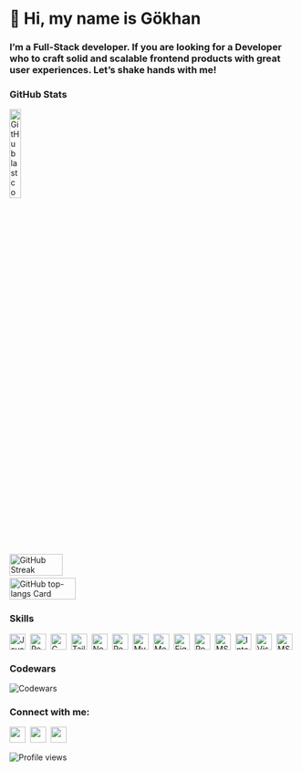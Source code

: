 <div id="toc">
  <ul align="left" style="list-style: none">
    <summary>
      <h1>
        👋 Hi, my name is Gökhan
      </h1>
    </summary>
  </ul>
</div>

**<h3 align="left">I’m a Full-Stack developer. If you are looking for a Developer who to craft solid and scalable frontend products with great user experiences. Let’s shake hands with me!</h3>**

**<h3 align="left">GitHub Stats</h3>**


  <img width="20%" src="https://img.shields.io/github/last-commit/gkhns89/mds-tracking-api?style=for-the-badge" alt="GitHub last commit" />
<div style="display: flex; flex-direction: column; gap: 4px; justify-content: center;">
  <img width="43%" src="https://streak-stats.vercel.app?user=gkhns89&theme=react" alt="GitHub Streak" />
  <img width="48%" src="https://github-readme-stats.vercel.app/api/top-langs?username=gkhns89&theme=react&hide_title=false&layout=compact&langs_count=6&hide_progress=false&card_width=400" alt="GitHub top-langs Card" />
</div>

**<h3 align="left">Skills</h3>**

<div style="display: flex; flex-wrap: wrap; gap: 4px; justify-content: left;">
<img src="https://img.shields.io/badge/JavaScript-21232A?logo=javascript&logoColor=white" height="28" alt="JavaScript" style="margin-right: 4px"> 
<img src="https://img.shields.io/badge/React-21232A?logo=react&logoColor=ffffff" height="28" alt="React" style="margin-right: 4px"> 
<img src="https://img.shields.io/badge/C_Sharp-21232A?logo=sharp&logoColor=white" height="28" alt="C Sharp" style="margin-right: 4px">
<img src="https://img.shields.io/badge/Tailwind_CSS-21232A?logo=tailwind-css&logoColor=white" height="28" alt="Tailwind CSS" style="margin-right: 4px">
<img src="https://img.shields.io/badge/Node.js-21232A?logo=node.js&logoColor=white" height="28" alt="Node.js" style="margin-right: 4px">
<img src="https://img.shields.io/badge/PostgreSQL-21232A?logo=postgresql&logoColor=white" height="28" alt="PostgreSQL" style="margin-right: 4px">
<img src="https://img.shields.io/badge/MySQL-21232A?logo=mysql&logoColor=white" height="28" alt="MySQL" style="margin-right: 4px">
<img src="https://img.shields.io/badge/MongoDB-21232A?logo=mongodb&logoColor=white" height="28" alt="MongoDB" style="margin-right: 4px">
<img src="https://img.shields.io/badge/Figma-21232A?logo=figma&logoColor=white" height="28" alt="Figma" style="margin-right: 4px">
<img src="https://img.shields.io/badge/Postman-21232A?logo=postman&logoColor=white" height="28" alt="Postman" style="margin-right: 4px">
<img src="https://img.shields.io/badge/GitHub-21232A?logo=github&logoColor=white" height="28" alt="MS SQL" style="margin-right: 4px">
<img src="https://img.shields.io/badge/IntelliJ_IDEA-21232A?logo=intellijidea&logoColor=white" height="28" alt="IntelliJ IDEA" style="margin-right: 4px">
<img src="https://img.shields.io/badge/Visual_Studio_Code-21232A?logo=visual-studio-code&logoColor=white" height="28" alt="Visual Studio Code" style="margin-right: 4px">
<img src="https://img.shields.io/badge/MS_SQL-21232A?logo=sql&logoColor=white" height="28" alt="MS SQL" style="margin-right: 4px">
  
</div>

**<h3 align="left">Codewars</h3>**

<img src="https://www.codewars.com/users/gkhns89/badges/large" alt="Codewars">

**<h3 align="left">Connect with me:</h3>**

<p align="left"><a href="https://github.com/gkhns89" target="_blank"><img src="https://img.shields.io/badge/GitHub-21232A?style=for-the-badge&logo=github&logoColor=white" height="28" style="margin-right: 4px"></a> <a href="https://www.linkedin.com/in/gokhansisman" target="_blank"><img src="https://img.shields.io/badge/LinkedIn-21232A?style=for-the-badge&logo=linkedin&logoColor=white" height="28" style="margin-right: 4px"></a> <a href="https://gokhan.codes" target="_blank"><img src="https://img.shields.io/badge/Personal_Page-21232A?style=for-the-badge&logo=homepage&logoColor=white" height="28" style="margin-right: 4px"></a></p>

![Profile views](https://komarev.com/ghpvc/?username=gkhns89&label=Profile%20views&color=4338ca&style=flat)
